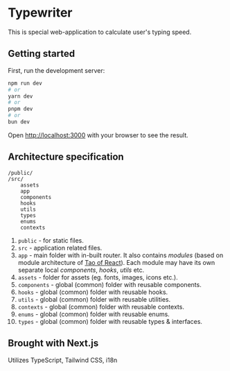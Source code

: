 # Typewriter

This is special web-application to calculate user's typing speed.

## Getting started

First, run the development server:

```bash
npm run dev
# or
yarn dev
# or
pnpm dev
# or
bun dev
```

Open [http://localhost:3000](http://localhost:3000) with your browser to see the
result.

## Architecture specification

    /public/
    /src/
    	assets
    	app
    	components
    	hooks
    	utils
        types
        enums
        contexts

1. `public` - for static files.
2. `src` - application related files.
3. `app` - main folder with in-built router. It also contains _modules_ (based
   on module architecture of
   [Tao of React](https://alexkondov.com/tao-of-react/)). Each module may have
   its own separate local _components_, _hooks_, _utils_ etc.
4. `assets` - folder for assets (eg. fonts, images, icons etc.).
5. `components` - global (common) folder with reusable components.
6. `hooks` - global (common) folder with reusable hooks.
7. `utils` - global (common) folder with reusable utilities.
8. `contexts` - global (common) folder with reusable contexts.
9. `enums` - global (common) folder with reusable enums.
10. `types` - global (common) folder with reusable types & interfaces.

## Brought with Next.js

Utilizes TypeScript, Tailwind CSS, i18n
